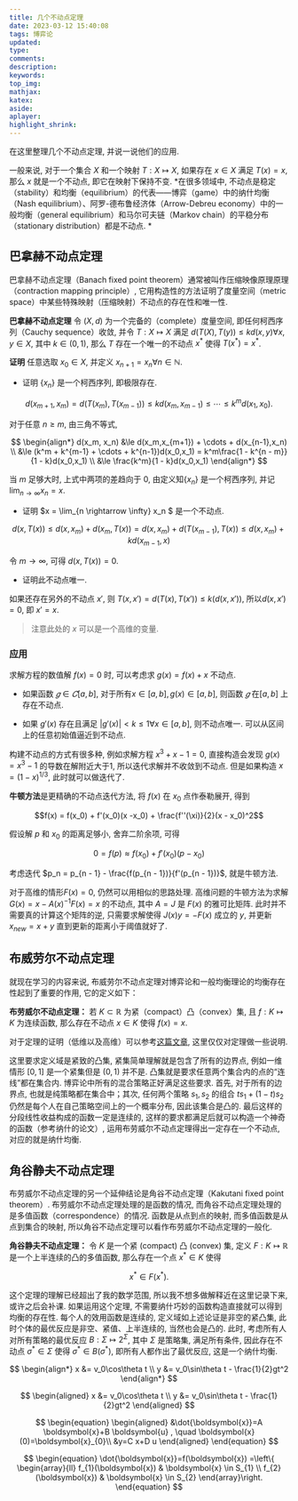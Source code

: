 ```yaml
---
title: 几个不动点定理
date: 2023-03-12 15:40:08
tags: 博弈论
updated:
type:
comments:
description:
keywords:
top_img:
mathjax:
katex:
aside:
aplayer:
highlight_shrink:
---
```



在这里整理几个不动点定理, 并说一说他们的应用. 


一般来说, 对于一个集合 $X$ 和一个映射 $T:X \mapsto X$, 如果存在 $x \in X$ 满足 $T(x) = x$, 那么 $x$ 就是一个不动点, 即它在映射下保持不变. *在很多领域中, 不动点是稳定（stability）和均衡（equilibrium）的代表——博弈（game）中的纳什均衡（Nash equilibrium）、阿罗-德布鲁经济体（Arrow-Debreu economy）中的一般均衡（general equilibrium）和马尔可夫链（Markov chain）的平稳分布（stationary distribution）都是不动点. *

## 巴拿赫不动点定理

巴拿赫不动点定理（Banach fixed point theorem）通常被叫作压缩映像原理原理（contraction mapping principle）, 它用构造性的方法证明了度量空间（metric space）中某些特殊映射（压缩映射）不动点的存在性和唯一性. 

**巴拿赫不动点定理** 令 $(X,d)$  为一个完备的（complete）度量空间, 即任何柯西序列（Cauchy sequence）收敛, 并令 $T:X \mapsto X$
 满足 $d(T(X),T(y)) \le kd(x,y) \forall x,y \in X$, 其中 $k \in (0,1)$, 那么 $T$ 存在一个唯一的不动点 $x^*$ 使得 $T(x^*) = x^*$. 

**证明** 任意选取 $x_0 \in X$, 并定义 $x_{n+1} = x_n \forall n \in \mathbb{N}$.

- 证明 $\{x_n\}$ 是一个柯西序列, 即极限存在.

$$d(x_{m+1},x_m) = d(T(x_m), T(x_{m-1})) \le k d(x_m, x_{m-1}) \le \cdots \le k^m d(x_1,x_0).$$ 

对于任意 $n \ge m$, 由三角不等式,

$$
\begin{align*}
d(x_m, x_n) &\le d(x_m,x_{m+1}) + \cdots + d(x_{n-1},x_n)  \\
&\le (k^m + k^{m-1} + \cdots + k^{n-1})d(x_0,x_1) = k^m\frac{1 - k^{n - m}}{1 - k}d(x_0,x_1) \\
&\le \frac{k^m}{1 - k}d(x_0,x_1) 
\end{align*}
$$

当 $m$ 足够大时, 上式中两项的差趋向于 $0$, 由定义知$\{x_n\}$ 是一个柯西序列, 并记 $\lim_{n \rightarrow \infty} x_n = x$.

- 证明 $x = \lim_{n \rightarrow \infty} x_n $ 是一个不动点.

$$d(x,T(x)) \le d(x,x_m) + d(x_m,T(x)) = d(x,x_m) + d(T(x_{m-1}),T(x)) \le d(x,x_m) + kd(x_{m-1},x)$$

令 $m \rightarrow \infty$, 可得 $d(x,T(x)) = 0$.

- 证明此不动点唯一.

如果还存在另外的不动点 $x'$, 则 $T(x,x') = d(T(x),T(x')) \le k(d(x,x'))$, 所以$d(x,x') = 0$, 即 $x' = x$.

> 注意此处的 $x$ 可以是一个高维的变量. 

### 应用

求解方程的数值解 $f(x) = 0$ 时, 可以考虑求 $g(x) = f(x) + x$ 不动点. 

- 如果函数 $𝑔 \in 𝐶[a,b]$, 对于所有$x \in [a,b],g(x) \in [a,b]$, 则函数 $𝑔$ 在$[a,b]$ 上存在不动点.

- 如果 $g'(x)$ 存在且满足 $|g'(x)| < k \le 1 \forall x \in [a,b]$, 则不动点唯一. 可以从区间上的任意初始值逼近到不动点.

构建不动点的方式有很多种, 例如求解方程 $x^3 + x - 1 = 0$, 直接构造会发现 $g(x) = x^3 - 1$ 的导数在解附近大于1, 所以迭代求解并不收敛到不动点. 但是如果构造 $x = (1 - x)^{1/3}$, 此时就可以做迭代了. 

**牛顿方法**是更精确的不动点迭代方法, 将 $f(x)$ 在 $x_0$ 点作泰勒展开, 得到

$$f(x) = f(x_0) + f'(x_0)(x -x_0) + \frac{f''(\xi)}{2}(x - x_0)^2$$

假设解 $p$ 和 $x_0$ 的距离足够小, 舍弃二阶余项, 可得

$$0 = f(p) \approx f(x_0) + f'(x_0)(p - x_0)$$

考虑迭代 $p_n = p_{n - 1} - \frac{f(p_{n - 1})}{f'(p_{n - 1})}$, 就是牛顿方法. 

对于高维的情形$F(x) = 0$, 仍然可以用相似的思路处理. 高维问题的牛顿方法为求解 $G(x) = x - A(x)^{-1}F(x) = x$ 的不动点, 其中 $A = J$ 是 $F(x)$ 的雅可比矩阵. 此时并不需要真的计算这个矩阵的逆, 只需要求解使得 $J(x)y = -F(x)$ 成立的 $y$, 并更新 $x_{new} = x + y$ 直到更新的距离小于阈值就好了. 


## 布威劳尔不动点定理

就现在学习的内容来说, 布威劳尔不动点定理对博弈论和一般均衡理论的均衡存在性起到了重要的作用, 它的定义如下：

**布劳威尔不动点定理：** 若 $K \subset \mathbb{R}$ 为紧（compact）凸（convex）集, 且 $f: K \mapsto K$ 为连续函数, 那么存在不动点 $x \in K$ 使得 $f(x) = x$.

对于定理的证明（低维以及高维）可以参考[这篇文章](https://zhuanlan.zhihu.com/p/494932745), 这里仅仅对定理做一些说明. 

这里要求定义域是紧致的凸集, 紧集简单理解就是包含了所有的边界点, 例如一维情形 $[0,1]$ 是一个紧集但是 $(0,1)$ 并不是. 凸集就是要求任意两个集合内的点的“连线”都在集合内. 博弈论中所有的混合策略正好满足这些要求. 首先, 对于所有的边界点, 也就是纯策略都在集合中；其次, 任何两个策略 $s_1,s_2$ 的组合 $t s_1 + (1 - t) s_2$ 仍然是每个人在自己策略空间上的一个概率分布, 因此该集合是凸的. 最后这样的分段线性收益构成的函数一定是连续的, 这样的要求都满足后就可以构造一个神奇的函数（参考纳什的论文）, 运用布劳威尔不动点定理得出一定存在一个不动点, 对应的就是纳什均衡. 

## 角谷静夫不动点定理

布劳威尔不动点定理的另一个延伸结论是角谷不动点定理（Kakutani fixed point theorem）. 布劳威尔不动点定理处理的是函数的情况, 而角谷不动点定理处理的是多值函数（correspondence）的情况. 函数是从点到点的映射, 而多值函数是从点到集合的映射, 所以角谷不动点定理可以看作布劳威尔不动点定理的一般化. 

**角谷静夫不动点定理：** 令 $K$ 是一个紧 (compact) 凸 (convex) 集, 定义 $F:K \mapsto \mathbb{R}$ 是一个上半连续的凸的多值函数, 那么存在一个点 $x^* \in K$ 使得

$$x^* \in F(x^*).$$

这个定理的理解已经超出了我的数学范围, 所以我不想多做解释近在这里记录下来, 或许之后会补课. 如果运用这个定理, 不需要纳什巧妙的函数构造直接就可以得到均衡的存在性. 每个人的效用函数是连续的, 定义域如上述论证是非空的紧凸集, 此时个体的最优反应是非空、紧值、上半连续的, 当然也会是凸的. 此时, 考虑所有人对所有策略的最优反应 $B: \Sigma \mapsto 2^\Sigma$, 其中 $\Sigma$ 是策略集, 满足所有条件, 因此存在不动点 $\sigma^* \in \Sigma$ 使得 $\sigma^* \in B(\sigma^*)$, 即所有人都作出了最优反应, 这是一个纳什均衡. 







$$
\begin{align*}
x &= v_0\cos\theta t \\
y &= v_0\sin\theta t - \frac{1}{2}gt^2 
\end{align*}
$$

$$
\begin{aligned}
x &= v_0\cos\theta t \\
y &= v_0\sin\theta t - \frac{1}{2}gt^2 
\end{aligned}
$$




$$
\begin{equation}
\begin{aligned}
	&\dot{\boldsymbol{x}}=A \boldsymbol{x}+B \boldsymbol{u}
	, \quad 
	\boldsymbol{x}(0)=\boldsymbol{x}_{0}\\
	&y=C x+D u
\end{aligned}
\end{equation}
$$

$$
\begin{equation}
\dot{\boldsymbol{x}}=f(\boldsymbol{x})
=\left\{
	\begin{array}{ll}
		f_{1}(\boldsymbol{x}) & \boldsymbol{x} \in S_{1} \\
		f_{2}(\boldsymbol{x}) & \boldsymbol{x} \in S_{2}
	\end{array}\right.
\end{equation}
$$














